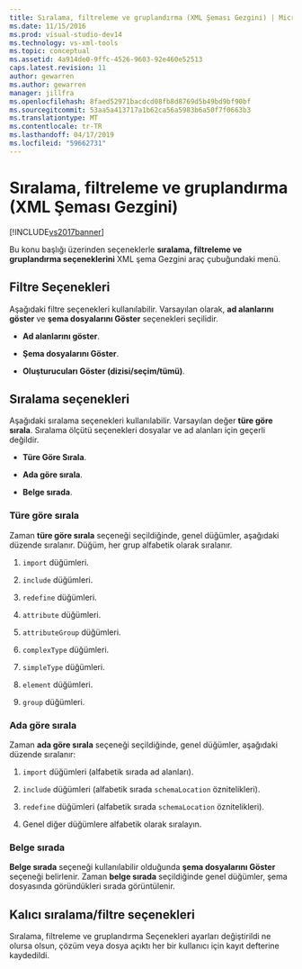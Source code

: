 ```yaml
---
title: Sıralama, filtreleme ve gruplandırma (XML Şeması Gezgini) | Microsoft Docs
ms.date: 11/15/2016
ms.prod: visual-studio-dev14
ms.technology: vs-xml-tools
ms.topic: conceptual
ms.assetid: 4a914de0-9ffc-4526-9603-92e460e52513
caps.latest.revision: 11
author: gewarren
ms.author: gewarren
manager: jillfra
ms.openlocfilehash: 8faed52971bacdcd08fb8d8769d5b49bd9bf90bf
ms.sourcegitcommit: 53aa5a413717a1b62ca56a5983b6a50f7f0663b3
ms.translationtype: MT
ms.contentlocale: tr-TR
ms.lasthandoff: 04/17/2019
ms.locfileid: "59662731"
---
```

# <a name="sorting-filtering-and-grouping-xml-schema-explorer"></a>Sıralama, filtreleme ve gruplandırma (XML Şeması Gezgini)
[!INCLUDE[vs2017banner](../includes/vs2017banner.md)]

Bu konu başlığı üzerinden seçeneklerle **sıralama, filtreleme ve gruplandırma seçeneklerini** XML şema Gezgini araç çubuğundaki menü.  
  
## <a name="filter-options"></a>Filtre Seçenekleri  
 Aşağıdaki filtre seçenekleri kullanılabilir. Varsayılan olarak, **ad alanlarını göster** ve **şema dosyalarını Göster** seçenekleri seçilidir.  
  
-   **Ad alanlarını göster**.  
  
-   **Şema dosyalarını Göster**.  
  
-   **Oluşturucuları Göster (dizisi/seçim/tümü)**.  
  
## <a name="sorting-options"></a>Sıralama seçenekleri  
 Aşağıdaki sıralama seçenekleri kullanılabilir. Varsayılan değer **türe göre sırala**. Sıralama ölçütü seçenekleri dosyalar ve ad alanları için geçerli değildir.  
  
-   **Türe Göre Sırala**.  
  
-   **Ada göre sırala**.  
  
-   **Belge sırada**.  
  
### <a name="sort-by-type"></a>Türe göre sırala  
 Zaman **türe göre sırala** seçeneği seçildiğinde, genel düğümler, aşağıdaki düzende sıralanır. Düğüm, her grup alfabetik olarak sıralanır.  
  
1.  `import` düğümleri.  
  
2.  `include` düğümleri.  
  
3.  `redefine` düğümleri.  
  
4.  `attribute` düğümleri.  
  
5.  `attributeGroup` düğümleri.  
  
6.  `complexType` düğümleri.  
  
7.  `simpleType` düğümleri.  
  
8.  `element` düğümleri.  
  
9. `group` düğümleri.  
  
### <a name="sort-by-name"></a>Ada göre sırala  
 Zaman **ada göre sırala** seçeneği seçildiğinde, genel düğümler, aşağıdaki düzende sıralanır:  
  
1.  `import` düğümleri (alfabetik sırada ad alanları).  
  
2.  `include` düğümleri (alfabetik sırada `schemaLocation` öznitelikleri).  
  
3.  `redefine` düğümleri (alfabetik sırada `schemaLocation` öznitelikleri).  
  
4.  Genel diğer düğümlere alfabetik olarak sıralayın.  
  
### <a name="document-order"></a>Belge sırada  
 **Belge sırada** seçeneği kullanılabilir olduğunda **şema dosyalarını Göster** seçeneği belirlenir. Zaman **belge sırada** seçildiğinde genel düğümler, şema dosyasında göründükleri sırada görüntülenir.  
  
## <a name="persisting-sortfilter-options"></a>Kalıcı sıralama/filtre seçenekleri  
 Sıralama, filtreleme ve gruplandırma Seçenekleri ayarları değiştirildi ne olursa olsun, çözüm veya dosya açıktı her bir kullanıcı için kayıt defterine kaydedildi.
